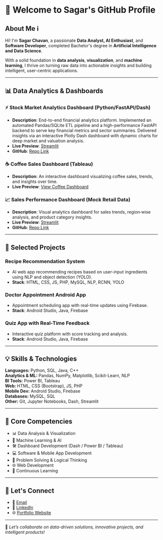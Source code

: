 # 👋 Welcome to Sagar's GitHub Profile

## About Me ℹ️

Hi! I'm **Sagar Chavan**, a passionate **Data Analyst, AI Enthusiast**, and **Software Developer**, completed Bachelor's degree in **Artificial Intelligence and Data Science**.

With a solid foundation in **data analysis**, **visualization**, and **machine learning**, I thrive on turning raw data into actionable insights and building intelligent, user-centric applications.

---

## 📊 Data Analytics & Dashboards

### ⚡ Stock Market Analytics Dashboard (Python/FastAPI/Dash)
- **Description**: End-to-end financial analytics platform. Implemented an automated Pandas/SQLite ETL pipeline and a high-performance FastAPI backend to serve key financial metrics and sector summaries. Delivered insights via an interactive Plotly Dash dashboard with dynamic charts for deep market and valuation analysis.
- **Live Preview**: [Streamlit](https://stock-market-analytics-dashboard-urqrm7zcvsxrwnykgj7e5q.streamlit.app/)
- **GitHub**: [Repo Link](https://github.com/sagarc123/Stock-Market-Analytics-Dashboard)

### ☕ Coffee Sales Dashboard (Tableau)
- **Description**: An interactive dashboard visualizing coffee sales, trends, and insights over time.  
- **Live Preview**: [View Coffee Dashboard](https://public.tableau.com/app/profile/sagar.chavan6701/viz/CoffeeDashboard_17588970043370/Dashboard2)  

### 📈 Sales Performance Dashboard (Mock Retail Data)
- **Description**: Visual analytics dashboard for sales trends, region‑wise analysis, and product category insights.  
- **Live Preview**: [Streamlit]([https://app.powerbi.com/your-link](https://sales-data-dashboard-t92iuysbqy4xxdjsleegje.streamlit.app/))
- **GitHub**: [Repo Link](https://github.com/your-repo/sales-dashboard)

---

## 🚀 Selected Projects

### Recipe Recommendation System
- AI web app recommending recipes based on user-input ingredients using NLP and object detection (YOLO).
- **Stack**: HTML, CSS, JS, PHP, MySQL, NLP, RCNN, YOLO

### Doctor Appointment Android App
- Appointment scheduling app with real-time updates using Firebase.
- **Stack**: Android Studio, Java, Firebase

### Quiz App with Real-Time Feedback
- Interactive quiz platform with score tracking and analysis.
- **Stack**: Android Studio, Java, Firebase

---

## 💡 Skills & Technologies

**Languages:** Python, SQL, Java, C++  
**Analytics & ML:** Pandas, NumPy, Matplotlib, Scikit-Learn, NLP  
**BI Tools:** Power BI, Tableau  
**Web:** HTML, CSS (Bootstrap), JS, PHP  
**Mobile Dev:** Android Studio, Firebase  
**Databases:** MySQL, SQL  
**Other:** Git, Jupyter Notebooks, Dash, Streamlit

---

## 🎯 Core Competencies

- 📊 Data Analysis & Visualization  
- 🤖 Machine Learning & AI  
- 🛠️ Dashboard Development (Dash / Power BI / Tableau)  
- 💻 Software & Mobile App Development  
- 🧠 Problem Solving & Logical Thinking  
- 🌐 Web Development  
- 🔄 Continuous Learning  

---

## 🤝 Let's Connect

- 📧 [Email](mailto:sagarchavan142003@gmail.com)
- 💼 [LinkedIn](https://www.linkedin.com/in/sagar-chavan-a6937b194)
- 🌐 [Portfolio Website](https://portfolio-kappa-five-63.vercel.app/)


---

🚀 *Let’s collaborate on data-driven solutions, innovative projects, and intelligent products!*

